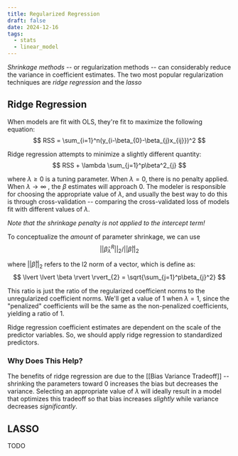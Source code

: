 ```yaml
---
title: Regularized Regression
draft: false
date: 2024-12-16
tags:
  - stats
  - linear_model
---
```

*Shrinkage methods* -- or regularization methods -- can considerably reduce the variance in coefficient estimates. The two most popular regularization techniques are *ridge regression* and the *lasso*
## Ridge Regression

When models are fit with OLS, they're fit to maximize the following equation:
$$
RSS = \sum_{i=1}^n(y_{i-\beta_{0}-\beta_{j}x_{ij}})^2
$$

Ridge regression attempts to minimize a slightly different quantity:
$$
RSS + \lambda \sum_{j=1}^p\beta^2_{j}
$$

where $\lambda \geq 0$  is a tuning parameter. When $\lambda = 0$, there is no penalty applied. When $\lambda \to \infty$ , the $\beta$ estimates will approach 0. The modeler is responsible for choosing the appropriate value of $\lambda$, and usually the best way to do this is through cross-validation -- comparing the cross-validated loss of models fit with different values of $\lambda$.

*Note that the shrinkage penalty is not applied to the intercept term!*

To conceptualize the *amount* of parameter shrinkage, we can use 
$$
\lvert \lvert \hat{\beta}^R_{\lambda} \rvert  \rvert _{2} / \lvert \lvert \hat{\beta} \rvert  \rvert_{2} 
$$

where $\lvert \lvert \hat{\beta} \rvert  \rvert_{2}$ refers to the l2 norm of a vector, which is define as:
$$
\lvert \lvert \beta \rvert  \rvert_{2} = \sqrt{\sum_{j=1}^p\beta_{j}^2}
$$

This ratio is just the ratio of the regularized coefficient norms to the unregularized coefficient norms. We'll get a value of 1 when $\lambda = 1$, since the "penalized" coefficients will be the same as the non-penalized coefficients, yielding a ratio of 1.

Ridge regression coefficient estimates are dependent on the scale of the predictor variables. So, we should apply ridge regression to standardized predictors.

### Why Does This Help?

The benefits of ridge regression are due to the [[Bias Variance Tradeoff]] -- shrinking the parameters toward 0 increases the bias but decreases the variance. Selecting an appropriate value of $\lambda$ will ideally result in a model that optimizes this tradeoff so that bias increases *slightly* while variance decreases *significantly*.

## LASSO

TODO